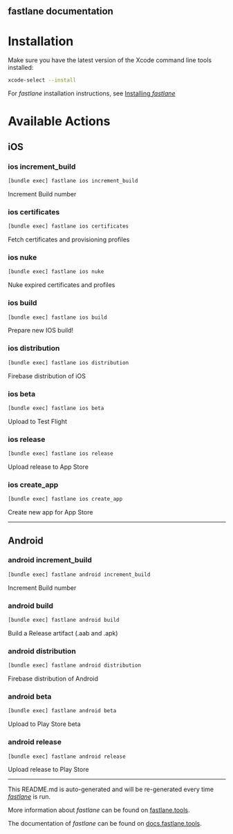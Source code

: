 fastlane documentation
----

# Installation

Make sure you have the latest version of the Xcode command line tools installed:

```sh
xcode-select --install
```

For _fastlane_ installation instructions, see [Installing _fastlane_](https://docs.fastlane.tools/#installing-fastlane)

# Available Actions

## iOS

### ios increment_build

```sh
[bundle exec] fastlane ios increment_build
```

Increment Build number

### ios certificates

```sh
[bundle exec] fastlane ios certificates
```

Fetch certificates and provisioning profiles

### ios nuke

```sh
[bundle exec] fastlane ios nuke
```

Nuke expired certificates and profiles

### ios build

```sh
[bundle exec] fastlane ios build
```

Prepare new IOS build!

### ios distribution

```sh
[bundle exec] fastlane ios distribution
```

Firebase distribution of iOS

### ios beta

```sh
[bundle exec] fastlane ios beta
```

Upload to Test Flight

### ios release

```sh
[bundle exec] fastlane ios release
```

Upload release to App Store

### ios create_app

```sh
[bundle exec] fastlane ios create_app
```

Create new app for App Store

----


## Android

### android increment_build

```sh
[bundle exec] fastlane android increment_build
```

Increment Build number

### android build

```sh
[bundle exec] fastlane android build
```

Build a Release artifact (.aab and .apk)

### android distribution

```sh
[bundle exec] fastlane android distribution
```

Firebase distribution of Android

### android beta

```sh
[bundle exec] fastlane android beta
```

Upload to Play Store beta

### android release

```sh
[bundle exec] fastlane android release
```

Upload release to Play Store

----

This README.md is auto-generated and will be re-generated every time [_fastlane_](https://fastlane.tools) is run.

More information about _fastlane_ can be found on [fastlane.tools](https://fastlane.tools).

The documentation of _fastlane_ can be found on [docs.fastlane.tools](https://docs.fastlane.tools).
